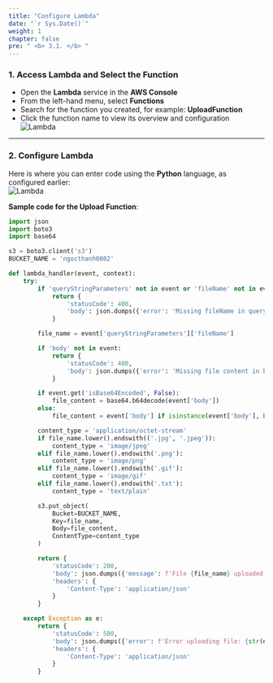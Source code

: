 ```yaml
---
title: "Configure Lambda"
date: "`r Sys.Date()`"
weight: 1
chapter: false
pre: " <b> 3.1. </b> "
---
```


### 1. Access Lambda and Select the Function

- Open the **Lambda** service in the **AWS Console**  
- From the left-hand menu, select **Functions**  
- Search for the function you created, for example: **UploadFunction**  
- Click the function name to view its overview and configuration  
  ![Lambda](/images/12.png)

---

### 2. Configure **Lambda**

Here is where you can enter code using the **Python** language, as configured earlier:  
  ![Lambda](/images/14.png)

**Sample code for the Upload Function**:

```python
import json
import boto3
import base64

s3 = boto3.client('s3')
BUCKET_NAME = 'ngocthanh0802'

def lambda_handler(event, context):
    try:
        if 'queryStringParameters' not in event or 'fileName' not in event['queryStringParameters']:
            return {
                'statusCode': 400,
                'body': json.dumps({'error': 'Missing fileName in query parameters'})
            }

        file_name = event['queryStringParameters']['fileName']

        if 'body' not in event:
            return {
                'statusCode': 400,
                'body': json.dumps({'error': 'Missing file content in body'})
            }

        if event.get('isBase64Encoded', False):
            file_content = base64.b64decode(event['body'])
        else:
            file_content = event['body'] if isinstance(event['body'], bytes) else event['body'].encode('utf-8')

        content_type = 'application/octet-stream'
        if file_name.lower().endswith(('.jpg', '.jpeg')):
            content_type = 'image/jpeg'
        elif file_name.lower().endswith('.png'):
            content_type = 'image/png'
        elif file_name.lower().endswith('.gif'):
            content_type = 'image/gif'
        elif file_name.lower().endswith('.txt'):
            content_type = 'text/plain'

        s3.put_object(
            Bucket=BUCKET_NAME,
            Key=file_name,
            Body=file_content,
            ContentType=content_type
        )

        return {
            'statusCode': 200,
            'body': json.dumps({'message': f'File {file_name} uploaded successfully!'}),
            'headers': {
                'Content-Type': 'application/json'
            }
        }

    except Exception as e:
        return {
            'statusCode': 500,
            'body': json.dumps({'error': f'Error uploading file: {str(e)}'}),
            'headers': {
                'Content-Type': 'application/json'
            }
        }
